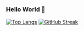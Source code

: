 ### Hello World 👋

<!--
**maggiebr0wn/maggiebr0wn** is a ✨ _special_ ✨ repository because its `README.md` (this file) appears on your GitHub profile.
-->


[![Top Langs](https://github-readme-stats.vercel.app/api/top-langs/?username=maggiebr0wn&layout=compact&theme=default)](https://github.com/maggiebr0w/github-readme-stats) [![GitHub Streak](https://streak-stats.demolab.com/?user=maggiebr0wn&layout=compact&theme=default)](https://git.io/streak-stats) 


